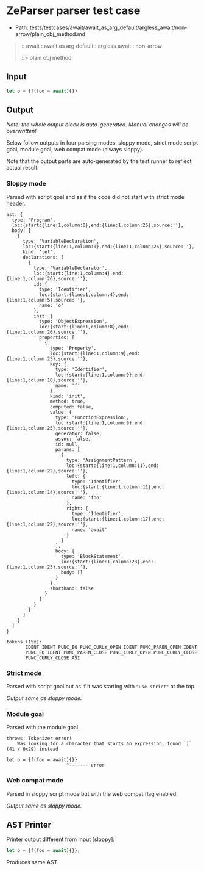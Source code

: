 # ZeParser parser test case

- Path: tests/testcases/await/await_as_arg_default/argless_await/non-arrow/plain_obj_method.md

> :: await : await as arg default : argless await : non-arrow
>
> ::> plain obj method

## Input

`````js
let o = {f(foo = await){}}
`````

## Output

_Note: the whole output block is auto-generated. Manual changes will be overwritten!_

Below follow outputs in four parsing modes: sloppy mode, strict mode script goal, module goal, web compat mode (always sloppy).

Note that the output parts are auto-generated by the test runner to reflect actual result.

### Sloppy mode

Parsed with script goal and as if the code did not start with strict mode header.

`````
ast: {
  type: 'Program',
  loc:{start:{line:1,column:0},end:{line:1,column:26},source:''},
  body: [
    {
      type: 'VariableDeclaration',
      loc:{start:{line:1,column:0},end:{line:1,column:26},source:''},
      kind: 'let',
      declarations: [
        {
          type: 'VariableDeclarator',
          loc:{start:{line:1,column:4},end:{line:1,column:26},source:''},
          id: {
            type: 'Identifier',
            loc:{start:{line:1,column:4},end:{line:1,column:5},source:''},
            name: 'o'
          },
          init: {
            type: 'ObjectExpression',
            loc:{start:{line:1,column:8},end:{line:1,column:26},source:''},
            properties: [
              {
                type: 'Property',
                loc:{start:{line:1,column:9},end:{line:1,column:25},source:''},
                key: {
                  type: 'Identifier',
                  loc:{start:{line:1,column:9},end:{line:1,column:10},source:''},
                  name: 'f'
                },
                kind: 'init',
                method: true,
                computed: false,
                value: {
                  type: 'FunctionExpression',
                  loc:{start:{line:1,column:9},end:{line:1,column:25},source:''},
                  generator: false,
                  async: false,
                  id: null,
                  params: [
                    {
                      type: 'AssignmentPattern',
                      loc:{start:{line:1,column:11},end:{line:1,column:22},source:''},
                      left: {
                        type: 'Identifier',
                        loc:{start:{line:1,column:11},end:{line:1,column:14},source:''},
                        name: 'foo'
                      },
                      right: {
                        type: 'Identifier',
                        loc:{start:{line:1,column:17},end:{line:1,column:22},source:''},
                        name: 'await'
                      }
                    }
                  ],
                  body: {
                    type: 'BlockStatement',
                    loc:{start:{line:1,column:23},end:{line:1,column:25},source:''},
                    body: []
                  }
                },
                shorthand: false
              }
            ]
          }
        }
      ]
    }
  ]
}

tokens (15x):
       IDENT IDENT PUNC_EQ PUNC_CURLY_OPEN IDENT PUNC_PAREN_OPEN IDENT
       PUNC_EQ IDENT PUNC_PAREN_CLOSE PUNC_CURLY_OPEN PUNC_CURLY_CLOSE
       PUNC_CURLY_CLOSE ASI
`````

### Strict mode

Parsed with script goal but as if it was starting with `"use strict"` at the top.

_Output same as sloppy mode._

### Module goal

Parsed with the module goal.

`````
throws: Tokenizer error!
    Was looking for a character that starts an expression, found `)` (41 / 0x29) instead

let o = {f(foo = await){}}
                      ^------- error
`````


### Web compat mode

Parsed in sloppy script mode but with the web compat flag enabled.

_Output same as sloppy mode._

## AST Printer

Printer output different from input [sloppy]:

````js
let o = {f(foo = await){}};
````

Produces same AST
